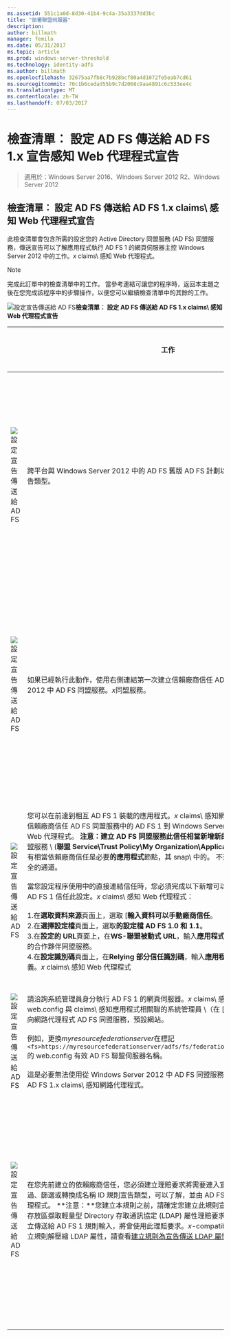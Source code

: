 ```yaml
---
ms.assetid: 551c1a0d-8d30-41b4-9c4a-35a3337dd3bc
title: "部署聯盟伺服器"
description: 
author: billmath
manager: femila
ms.date: 05/31/2017
ms.topic: article
ms.prod: windows-server-threshold
ms.technology: identity-adfs
ms.author: billmath
ms.openlocfilehash: 32675aa7fb8c7b928bcf80a4d1072fe5eab7cd61
ms.sourcegitcommit: 70c1b6cedad55b9c7d2068c9aa4891c6c533ee4c
ms.translationtype: MT
ms.contentlocale: zh-TW
ms.lasthandoff: 07/03/2017
---
```

# <a name="checklist-configuring-ad-fs-to-send-claims-to-an-ad-fs-1x-claims-aware-web-agent"></a>檢查清單︰ 設定 AD FS 傳送給 AD FS 1.x 宣告感知 Web 代理程式宣告

>適用於：Windows Server 2016、Windows Server 2012 R2、Windows Server 2012
  
## <a name="checklist-configuring-ad-fs-to-send-claims-to-an-ad-fs-1x-claims-aware-web-agent"></a>檢查清單︰ 設定 AD FS 傳送給 AD FS 1.x claims\ 感知 Web 代理程式宣告  
此檢查清單會包含所需的設定您的 Active Directory 同盟服務 \(AD FS\) 同盟服務，傳送宣告可以了解應用程式執行 AD FS 1 的網頁伺服器主控 Windows Server 2012 中的工作。*x* claims\ 感知 Web 代理程式。  
  
> [!NOTE]  
> 完成此訂單中的檢查清單中的工作。 當參考連結可讓您的程序時，返回本主題之後在您完成該程序中的步驟操作，以便您可以繼續檢查清單中的其餘的工作。  
  
![設定宣告傳送給 AD FS](media/2b05dce3-938f-4168-9b8f-1f4398cbdb9b.gif)**檢查清單︰ 設定 AD FS 傳送給 AD FS 1.x claims\ 感知 Web 代理程式宣告**  
  
||工作|參考資料|  
|-|--------|-------------|  
|![設定宣告傳送給 AD FS](media/icon_checkboxo.gif)|跨平台與 Windows Server 2012 中的 AD FS 舊版 AD FS 計劃以及了解更多有關名稱 ID 宣告類型。|![設定宣告傳送給 AD FS](media/faa393df-4856-4431-9eda-4f4e5be72a90.gif)[規劃 AD FS 使用的跨平台 1.x](https://technet.microsoft.com/library/ff678040.aspx)|  
|![設定宣告傳送給 AD FS](media/icon_checkboxo.gif)|如果已經執行此動作，使用右側連結第一次建立信賴廠商信任 AD FS 1 與 Windows Server 2012 中 AD FS 同盟服務。*x*同盟服務。|[檢查清單︰ 設定 AD FS 傳送給 AD FS 1.x 同盟服務宣告](Checklist--Configuring-AD-FS-to-Send-Claims-to-an-AD-FS-1.x-Federation-Service.md)|  
|![設定宣告傳送給 AD FS](media/icon_checkboxo.gif)|您可以在前達到相互 AD FS 1 裝載的應用程式。*x* claims\ 感知網路代理程式，您必須先建立信賴廠商信任 AD FS 同盟服務中的 AD FS 1 到 Windows Server 2012 中。 *x* claims\ 感知 Web 代理程式。 **注意：**建立 AD FS 同盟服務此信任相當新增新的**應用程式**以 AD FS 1.x 同盟服務 \ (**聯盟 Service\\Trust Policy\\My Organization\\Application**\)。 因為 AD FS 不會有相當依賴廠商信任是必要**的應用程式**節點，其 snap\ 中的。 不過，您仍必須先應用程式安全的通道。<br /><br />當您設定程序使用中的直接連結信任時，您必須完成以下新增可以廠商信任精靈中交互操作 AD FS 1 信任此設定。*x* claims\ 感知 Web 代理程式：<br /><br />1.在**選取資料來源**頁面上，選取 [**輸入資料可以手動廠商信任**。<br />2.在**選擇設定檔**頁面上，選取**的設定檔 AD FS 1.0 和 1.1**。<br />3.在**設定的 URL**頁面上，在**WS\-聯盟被動式 URL**，輸入**應用程式 URL** AD FS 1 中所定義。*x*的合作夥伴同盟服務。<br />4.在**設定識別碼**頁面上，在**Relying 部分信任識別碼**，輸入**應用程式 URL** AD FS 1 中所定義。*x* claims\ 感知 Web 代理程式|![設定宣告傳送給 AD FS](media/faa393df-4856-4431-9eda-4f4e5be72a90.gif)[可以廠商信任手動建立](../../ad-fs/operations/Create-a-Relying-Party-Trust.md)|  
|![設定宣告傳送給 AD FS](media/icon_checkboxo.gif)|請洽詢系統管理員身分執行 AD FS 1 的網頁伺服器。*x* claims\ 感知網頁代理程式和編輯 web.config 與 claims\ 感知應用程式相關聯的系統管理員 \（在 [網際網路資訊服務 \(IIS\)\) 指向網路代理程式 AD FS 同盟服務，預設網站。<br /><br />例如，更換*myresourcefederationserver*在標記`<fs>https://myresourcefederationserver/adfs/fs/federationserverservice.asmx</fs>`的 web.config 有效 AD FS 聯盟伺服器名稱。<br /><br />這是必要無法使用從 Windows Server 2012 中 AD FS 同盟服務會傳送至該宣告應用程式和 AD FS 1.x claims\ 感知網路代理程式。|A N\ 日|  
|![設定宣告傳送給 AD FS](media/icon_checkboxo.gif)|在您先前建立的依賴廠商信任，您必須建立理賠要求將需要連入宣告擷取自屬性存放區與通過、篩選或轉換成名稱 ID 規則宣告類型，可以了解，並由 AD FS 1。*x* claims\ 感知 Web 代理程式。 **注意：**您建立本規則之前，請確定您建立此規則宣告規則集合有第一次從屬性存放區擷取輕量型 Directory 存取通訊協定 \(LDAP\) 屬性理賠要求前出現的規則。 做為您建立傳送給 AD FS 1 規則輸入，將會使用此理賠要求。*x*\-compatible 理賠要求。 如需如何建立規則解壓縮 LDAP 屬性，請查看[建立規則為宣告傳送 LDAP 屬性，](../../ad-fs/operations/Create-a-Rule-to-Send-LDAP-Attributes-as-Claims.md)。|![設定宣告傳送給 AD FS](media/faa393df-4856-4431-9eda-4f4e5be72a90.gif)[建立傳送給 AD FS 規則 1.x 相容宣告](../../ad-fs/operations/Create-a-Rule-to-Send-an-AD-FS-1x-Compatible-Claim.md)|  
  

